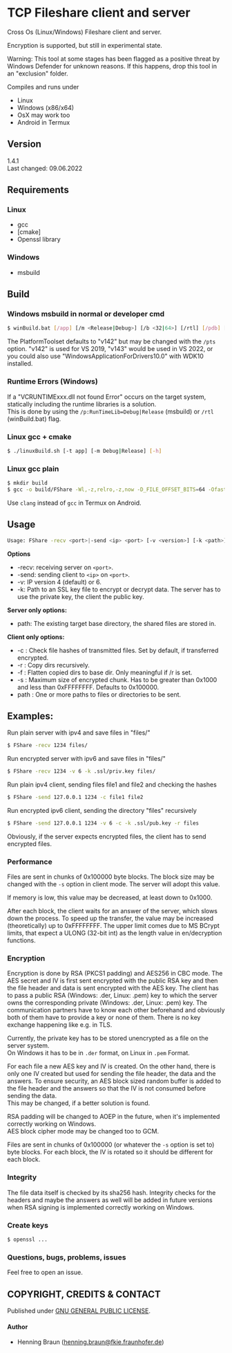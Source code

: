# TCP Fileshare client and server
Cross Os (Linux/Windows) Fileshare client and server.  

Encryption is supported, but still in experimental state.

Warning: 
This tool at some stages has been flagged as a positive threat by Windows Defender for unknown reasons. 
If this happens, drop this tool in an "exclusion" folder.

Compiles and runs under
- Linux 
- Windows (x86/x64)  
- OsX may work too
- Android in Termux


## Version ##
1.4.1  
Last changed: 09.06.2022


## Requirements
### Linux ###
- gcc
- [cmake]
- Openssl library

### Windows ###
- msbuild 


## Build

### Windows msbuild in normal or developer cmd

```bash
$ winBuild.bat [/app] [/m <Release|Debug>] [/b <32|64>] [/rtl] [/pdb] [/bt <path>] [/pts <PlatformToolset>] [/h]
```

The PlatformToolset defaults to "v142" but may be changed with the `/pts` option.
"v142" is used for VS 2019, "v143" would be used in VS 2022, 
or you could also use "WindowsApplicationForDrivers10.0" with WDK10 installed.

### Runtime Errors (Windows)
If a "VCRUNTIMExxx.dll not found Error" occurs on the target system, statically including the runtime libraries is a solution.  
This is done by using the `/p:RunTimeLib=Debug|Release` (msbuild) or `/rtl` (winBuild.bat) flag.


### Linux gcc + cmake 
```bash
$ ./linuxBuild.sh [-t app] [-m Debug|Release] [-h]
```

### Linux gcc plain
```bash
$ mkdir build
$ gcc -o build/FShare -Wl,-z,relro,-z,now -D_FILE_OFFSET_BITS=64 -Ofast -L/usr/lib -lcrypto src/fshare.c src/client.c src/server.c shared/*.c shared/collections/*.c shared/crypto/linux/*.c shared/files/Files.c shared/files/FilesL.c shared/net/sock.c shared/net/linSock.c src/FsHeader.c -Ishared  
```
Use `clang` instead of `gcc` in Termux on Android.

## Usage
```bash
Usage: FShare -recv <port>|-send <ip> <port> [-v <version>] [-k <path>] [-c] [-r] [-f] [-s <size>] path [...]
```

**Options**
- -recv: receiving server on `<port>`.
- -send: sending client to `<ip>` on `<port>`.
- -v: IP version 4 (default) or 6.
- -k: Path to an SSL key file to encrypt or decrypt data.
      The server has to use the private key, the client the public key.

**Server only options:**
- path: The existing target base directory, the shared files are stored in.

**Client only options:**
- -c : Check file hashes of transmitted files. 
       Set by default, if transferred encrypted.
- -r : Copy dirs recursively.
- -f : Flatten copied dirs to base dir. 
       Only meaningful if /r is set.
- -s : Maximum size of encrypted chunk. 
       Has to be greater than 0x1000 and less than 0xFFFFFFFF.
       Defaults to 0x100000.
- path : One or more paths to files or directories to be sent.
    

## Examples:
Run plain server with ipv4 and save files in "files/"
```bash
$ FShare -recv 1234 files/
```

Run encrypted server with ipv6 and save files in "files/"
```bash
$ FShare -recv 1234 -v 6 -k .ssl/priv.key files/
```

Run plain ipv4 client, sending files file1 and file2 and checking the hashes
```bash
$ FShare -send 127.0.0.1 1234 -c file1 file2
```

Run encrypted ipv6 client, sending the directory "files" recursively
```bash
$ FShare -send 127.0.0.1 1234 -v 6 -c -k .ssl/pub.key -r files
```

Obviously, if the server expects encrypted files, the client has to send encrypted files.


### Performance
Files are sent in chunks of 0x100000 byte blocks. 
The block size may be changed with the `-s` option in client mode.
The server will adopt this value.

If memory is low, this value may be decreased, at least down to 0x1000.

After each block, the client waits for an answer of the server, which slows down the process.
To speed up the transfer, the value may be increased (theoretically) up to 0xFFFFFFFF. 
The upper limit comes due to MS BCrypt limits, that expect a ULONG (32-bit int) as the length value in en/decryption functions.


### Encryption
Encryption is done by RSA (PKCS1 padding) and AES256 in CBC mode.
The AES secret and IV is first sent encrypted with the public RSA key and then the file header and data is sent encrypted with the AES key.
The client has to pass a public RSA (Windows: .der, Linux: .pem) key to which the server owns the corresponding private (Windows: .der, Linux: .pem) key.
The communication partners have to know each other beforehand and obviously both of them have to provide a key or none of them.
There is no key exchange happening like e.g. in TLS.  

Currently, the private key has to be stored unencrypted as a file on the server system.  
On Windows it has to be in `.der` format, on Linux in `.pem` Format.

For each file a new AES key and IV is created.
On the other hand, there is only one IV created but used for sending the file header, the data and the answers.
To ensure security, an AES block sized random buffer is added to the file header and the answers so that the IV is not consumed before sending the data.  
This may be changed, if a better solution is found.

RSA padding will be changed to AOEP in the future, when it's implemented correctly working on Windows.  
AES block cipher mode may be changed too to GCM.

Files are sent in chunks of 0x100000 (or whatever the `-s` option is set to) byte blocks. 
For each block, the IV is rotated so it should be different for each block.


### Integrity
The file data itself is checked by its sha256 hash. 
Integrity checks for the headers and maybe the answers as well will be added in future versions when RSA signing is implemented correctly working on Windows.


### Create keys
```bash
$ openssl ...
```


### Questions, bugs, problems, issues
Feel free to open an issue.



## COPYRIGHT, CREDITS & CONTACT ## 
Published under [GNU GENERAL PUBLIC LICENSE](LICENSE).


#### Author ####
- Henning Braun ([henning.braun@fkie.fraunhofer.de](henning.braun@fkie.fraunhofer.de)) 
